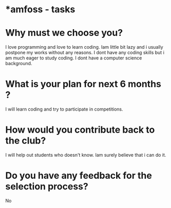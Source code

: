  # *amfoss - tasks

# Why must we choose you?

I love programming and love to learn coding. Iam little bit lazy and i usually postpone my works without any reasons. I dont have any coding skills but i am much eager to study coding. I dont have a computer science background.  

# What is your plan for next 6 months ?

I will learn coding and try to participate in competitions.

# How would you contribute back to the club?

I will help out students who doesn't know. Iam surely believe that i can do it.  

# Do you have any feedback for the selection process?

No
